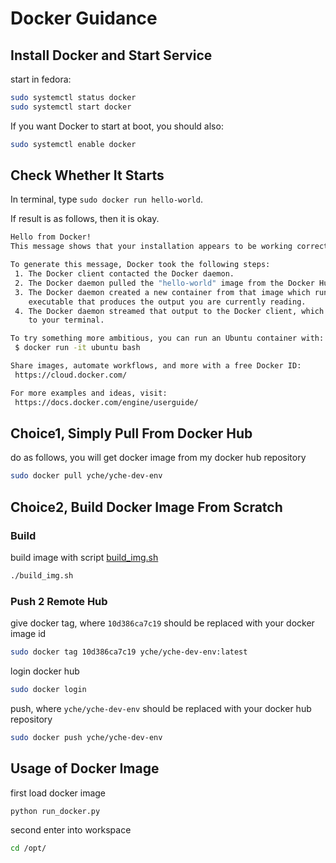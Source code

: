# Docker Guidance

## Install Docker and Start Service

start in fedora:

```zsh
sudo systemctl status docker
sudo systemctl start docker
```

If you want Docker to start at boot, you should also:

```zsh
sudo systemctl enable docker
```

## Check Whether It Starts

In terminal, type `sudo docker run hello-world`.

If result is as follows, then it is okay.

```zsh
Hello from Docker!
This message shows that your installation appears to be working correctly.

To generate this message, Docker took the following steps:
 1. The Docker client contacted the Docker daemon.
 2. The Docker daemon pulled the "hello-world" image from the Docker Hub.
 3. The Docker daemon created a new container from that image which runs the
    executable that produces the output you are currently reading.
 4. The Docker daemon streamed that output to the Docker client, which sent it
    to your terminal.

To try something more ambitious, you can run an Ubuntu container with:
 $ docker run -it ubuntu bash

Share images, automate workflows, and more with a free Docker ID:
 https://cloud.docker.com/

For more examples and ideas, visit:
 https://docs.docker.com/engine/userguide/
```

## Choice1, Simply Pull From Docker Hub

do as follows, you will get docker image from my docker hub repository

```zsh
sudo docker pull yche/yche-dev-env
```

## Choice2, Build Docker Image From Scratch

### Build

build image with script [build_img.sh](build_img.sh)

```zsh
./build_img.sh
```

### Push 2 Remote Hub

give docker tag, where `10d386ca7c19` should be replaced with your docker image id

```zsh
sudo docker tag 10d386ca7c19 yche/yche-dev-env:latest
```

login docker hub

```zsh
sudo docker login
```

push, where `yche/yche-dev-env` should be replaced with your docker hub repository

```zsh
sudo docker push yche/yche-dev-env
```

## Usage of Docker Image

first load docker image

```zsh
python run_docker.py
```

second enter into workspace

```zsh
cd /opt/
```
